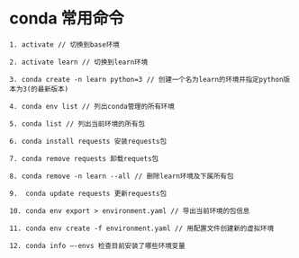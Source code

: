 # conda 常用命令
    1. activate // 切换到base环境
       
    2. activate learn // 切换到learn环境
       
    3. conda create -n learn python=3 // 创建一个名为learn的环境并指定python版本为3(的最新版本)
       
    4. conda env list // 列出conda管理的所有环境
       
    5. conda list // 列出当前环境的所有包
       
    6. conda install requests 安装requests包
    
    7. conda remove requests 卸载requets包
    
    8. conda remove -n learn --all // 删除learn环境及下属所有包
    
    9.  conda update requests 更新requests包
    
    10. conda env export > environment.yaml // 导出当前环境的包信息
    
    11. conda env create -f environment.yaml // 用配置文件创建新的虚拟环境
    
    12. conda info –-envs 检查目前安装了哪些环境变量







